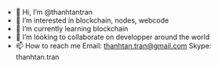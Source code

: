 - 👋 Hi, I’m @thanhtantran
- 👀 I’m interested in blockchain, nodes, webcode
- 🌱 I’m currently learning blockchain
- 💞️ I’m looking to collaborate on developper around the world
- 📫 How to reach me 
Email: thanhtan.tran@gmail.com
Skype: thanhtan.tran
<!---
thanhtantran/thanhtantran is a ✨ special ✨ repository because its `README.md` (this file) appears on your GitHub profile.
You can click the Preview link to take a look at your changes.
--->
